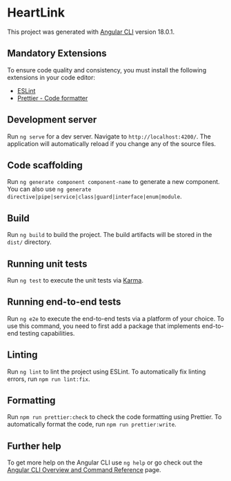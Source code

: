 # HeartLink

This project was generated with [Angular CLI](https://github.com/angular/angular-cli) version 18.0.1.

## Mandatory Extensions

To ensure code quality and consistency, you must install the following extensions in your code editor:

- [ESLint](https://marketplace.visualstudio.com/items?itemName=dbaeumer.vscode-eslint)
- [Prettier - Code formatter](https://marketplace.visualstudio.com/items?itemName=esbenp.prettier-vscode)

## Development server

Run `ng serve` for a dev server. Navigate to `http://localhost:4200/`. The application will automatically reload if you change any of the source files.

## Code scaffolding

Run `ng generate component component-name` to generate a new component. You can also use `ng generate directive|pipe|service|class|guard|interface|enum|module`.

## Build

Run `ng build` to build the project. The build artifacts will be stored in the `dist/` directory.

## Running unit tests

Run `ng test` to execute the unit tests via [Karma](https://karma-runner.github.io).

## Running end-to-end tests

Run `ng e2e` to execute the end-to-end tests via a platform of your choice. To use this command, you need to first add a package that implements end-to-end testing capabilities.

## Linting

Run `ng lint` to lint the project using ESLint. To automatically fix linting errors, run `npm run lint:fix`.

## Formatting

Run `npm run prettier:check` to check the code formatting using Prettier. To automatically format the code, run `npm run prettier:write`.

## Further help

To get more help on the Angular CLI use `ng help` or go check out the [Angular CLI Overview and Command Reference](https://angular.dev/tools/cli) page.
